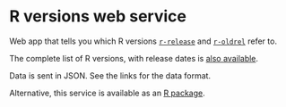 
# R versions web service

Web app that tells you which R versions
[`r-release`](http://rversions.r-pkg.org/r-release) and
[`r-oldrel`](http://rversions.r-pkg.org/r-oldrel) refer to.

The complete list of R versions, with release dates is
[also available](http://rversions.r-pkg.org/r-versions).

Data is sent in JSON. See the links for the data format.

Alternative, this service is available as an
[R package](https://github.com/metacran/rversions).
